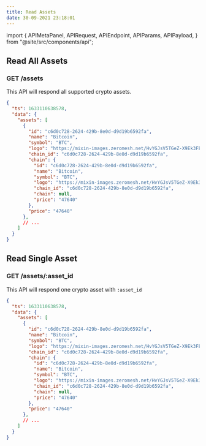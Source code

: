 ```yaml
---
title: Read Assets
date: 30-09-2021 23:18:01
---
```


import { APIMetaPanel, APIRequest, APIEndpoint, APIParams, APIPayload, } from "@site/src/components/api";

## Read All Assets

### GET /assets

This API will respond all supported crypto assets.

<APIEndpoint base="https://leaf-api.pando.im/api" url="/assets" />

<APIMetaPanel />

<APIRequest title="Read supported assets" method="GET" isPublic base="https://leaf-api.pando.im/api" url='/assets' />

```json title="Response"
{
  "ts": 1633110638578,
  "data": {
    "assets": [
      {
        "id": "c6d0c728-2624-429b-8e0d-d9d19b6592fa",
        "name": "Bitcoin",
        "symbol": "BTC",
        "logo": "https://mixin-images.zeromesh.net/HvYGJsV5TGeZ-X9Ek3FEQohQZ3fE9LBEBGcOcn4c4BNHovP4fW4YB97Dg5LcXoQ1hUjMEgjbl1DPlKg1TW7kK6XP=s128",
        "chain_id": "c6d0c728-2624-429b-8e0d-d9d19b6592fa",
        "chain": {
          "id": "c6d0c728-2624-429b-8e0d-d9d19b6592fa",
          "name": "Bitcoin",
          "symbol": "BTC",
          "logo": "https://mixin-images.zeromesh.net/HvYGJsV5TGeZ-X9Ek3FEQohQZ3fE9LBEBGcOcn4c4BNHovP4fW4YB97Dg5LcXoQ1hUjMEgjbl1DPlKg1TW7kK6XP=s128",
          "chain_id": "c6d0c728-2624-429b-8e0d-d9d19b6592fa",
          "chain": null,
          "price": "47640"
        },
        "price": "47640"
      },
      // ...
    ]
  }
}
```

## Read Single Asset

### GET /assets/:asset_id

This API will respond one crypto asset with `:asset_id`

<APIEndpoint base="https://leaf-api.pando.im/api" url="/assets/:asset_id" />

<APIMetaPanel />

<APIParams p-asset_id="the asset id" p-asset_id-required="{true}" />

<APIRequest title="Read one asset" method="GET" isPublic base="https://leaf-api.pando.im/api" url='/assets/c6d0c728-2624-429b-8e0d-d9d19b6592fa' />

```json title="Response"
{
  "ts": 1633110638578,
  "data": {
    "assets": [
      {
        "id": "c6d0c728-2624-429b-8e0d-d9d19b6592fa",
        "name": "Bitcoin",
        "symbol": "BTC",
        "logo": "https://mixin-images.zeromesh.net/HvYGJsV5TGeZ-X9Ek3FEQohQZ3fE9LBEBGcOcn4c4BNHovP4fW4YB97Dg5LcXoQ1hUjMEgjbl1DPlKg1TW7kK6XP=s128",
        "chain_id": "c6d0c728-2624-429b-8e0d-d9d19b6592fa",
        "chain": {
          "id": "c6d0c728-2624-429b-8e0d-d9d19b6592fa",
          "name": "Bitcoin",
          "symbol": "BTC",
          "logo": "https://mixin-images.zeromesh.net/HvYGJsV5TGeZ-X9Ek3FEQohQZ3fE9LBEBGcOcn4c4BNHovP4fW4YB97Dg5LcXoQ1hUjMEgjbl1DPlKg1TW7kK6XP=s128",
          "chain_id": "c6d0c728-2624-429b-8e0d-d9d19b6592fa",
          "chain": null,
          "price": "47640"
        },
        "price": "47640"
      },
      // ...
    ]
  }
}
```

